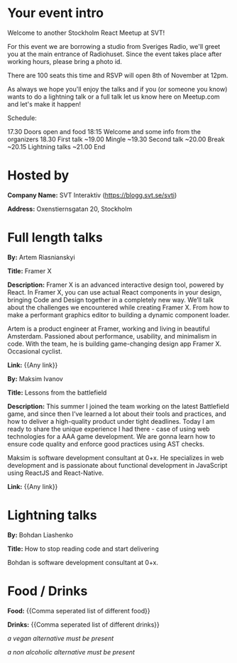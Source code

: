# Your event intro
Welcome to another Stockholm React Meetup at SVT!

For this event we are borrowing a studio from Sveriges Radio, we'll greet you at the main entrance of Radiohuset. Since the event takes place after working hours, please bring a photo id.

There are 100 seats this time and RSVP will open 8th of November at 12pm.

As always we hope you'll enjoy the talks and if you (or someone you know) wants to do a lightning talk or a full talk let us know here on Meetup.com and let's make it happen!

Schedule:

17.30 Doors open and food
18:15 Welcome and some info from the organizers
18.30 First talk
~19.00 Mingle
~19.30 Second talk
~20.00 Break
~20.15 Lightning talks
~21.00 End

# Hosted by
**Company Name:** SVT Interaktiv (https://blogg.svt.se/svti)

**Address:** Oxenstiernsgatan 20, Stockholm

# Full length talks
**By:** Artem Riasnianskyi

**Title:** Framer X

**Description:** Framer X is an advanced interactive design tool, powered by React. In Framer X, you can use actual React components in your design, bringing Code and Design together in a completely new way. We’ll talk about the challenges we encountered while creating Framer X. From how to make a performant graphics editor to building a dynamic component loader.

Artem is a product engineer at Framer, working and living in beautiful Amsterdam. Passioned about performance, usability, and minimalism in code. With the team, he is building game-changing design app Framer X. Occasional cyclist.

**Link:** {{Any link}}

**By:** Maksim Ivanov

**Title:** Lessons from the battlefield

**Description:** This summer I joined the team working on the latest Battlefield game, and since then I’ve learned a lot about their tools and practices, and how to deliver a high-quality product under tight deadlines. Today I am ready to share the unique experience I had there - case of using web technologies for a AAA game development. We are gonna learn how to ensure code quality and enforce good practices using AST checks.

Maksim is software development consultant at 0+x. He specializes in web development and is passionate about functional development in JavaScript using ReactJS and React-Native.

**Link:** {{Any link}}

# Lightning talks
**By:** Bohdan Liashenko

**Title:** How to stop reading code and start delivering

Bohdan is software development consultant at 0+x.

# Food / Drinks
**Food:** {{Comma seperated list of different food}}

**Drinks:** {{Comma seperated list of different drinks}}

*a vegan alternative must be present*

*a non alcoholic alternative must be present*
